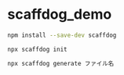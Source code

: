 # scaffdog_demo

```sh
npm install --save-dev scaffdog
```

```sh
npx scaffdog init
```

```sh
npx scaffdog generate ファイル名
```
